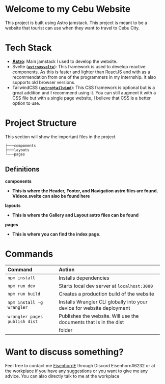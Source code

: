 # Welcome to my Cebu Website

This project is built using Astro jamstack. This project is meant to be a website that tourist can use when they want to travel to Cebu City.

# Tech Stack

- [**Astro**](https://docs.astro.build/en/getting-started/): Main jamstack I used to develop the website.
- Svelte ([**`astro@svelte`**](https://docs.astro.build/en/guides/integrations-guide/svelte/)): This framework is used to develop reactive components. As this is faster and lighter than ReactJS and with as a recommendation from one of the programmers in my internship. It also supports old browser versions.
- TailwindCSS ([**`astro@tailwind`**](https://docs.astro.build/en/guides/integrations-guide/tailwind/)): This CSS framework is optional but is a great addition and I recommend using it. You can still augment it with a CSS file but with a single page website, I believe that CSS is a better option to use. 

# Project Structure
This section will show the important files in the project
```
├───components
├───layouts
└───pages
```

## Definitions

 **components**
 - **This is where the Header, Footer, and Navigation astro files are found. Videos.svelte can also be found here**
 
 **layouts**
 - **This is where the Gallery and Layout astro files can be found**
 
 **pages**
 - **This is where you can find the index page.**
 
 # Commands
 
| Command                       | Action                                                                |
| :---------------------------- | :-------------------------------------------------------------------- |
| `npm install`                 | Installs dependencies                                                 |
| `npm run dev`                 | Starts local dev server at `localhost:3000`                           |
| `npm run build`               | Creates a production build of the website                             |
| `npm install -g wrangler`     | Installs Wrangler CLI globally into your device for website deployment|
| `wrangler pages publish dist` | Publishes the website. Will use the documents that is in the dist     |
                                | folder                                                                |

# Want to discuss something?

Feel free to contact me [EisenhornE](https://github.com/EisenhornE) through Discord Eisenhorn#6232 or at the workplace if you have any suggestions or you want to give me any advice. You can also directly talk to me at the workplace
